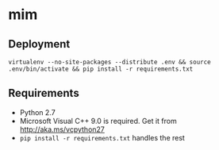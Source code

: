 # mim

## Deployment
```
virtualenv --no-site-packages --distribute .env && source .env/bin/activate && pip install -r requirements.txt
```

## Requirements
* Python 2.7
* Microsoft Visual C++ 9.0 is required. Get it from http://aka.ms/vcpython27
* `pip install -r requirements.txt` handles the rest